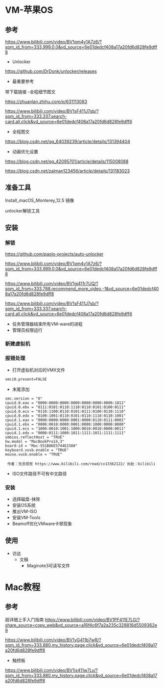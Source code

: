 # VM-苹果OS

## 参考

https://www.bilibili.com/video/BV1qm4y1A7z6/?spm_id_from=333.999.0.0&vd_source=6e01dedcf408a17a20fd6d828fe9dff8

- Unlocker

https://github.com/DrDonk/unlocker/releases

- 最重要参考

带下载链接 -全程细节图文

https://zhuanlan.zhihu.com/p/631113083

https://www.bilibili.com/video/BV1sF411J7sb/?spm_id_from=333.337.search-card.all.click&vd_source=6e01dedcf408a17a20fd6d828fe9dff8

- 全程图文

https://blog.csdn.net/qq_64039239/article/details/131394404

- 动画优化设置

https://blog.csdn.net/qq_42095701/article/details/115008088

https://blog.csdn.net/zalman123456/article/details/131183023

## 准备工具

Install_macOS_Monterey_12.5 镜像

unlocker解锁工具

## 安装

### 解锁

https://github.com/paolo-projects/auto-unlocker

https://www.bilibili.com/video/BV1qm4y1A7z6/?spm_id_from=333.999.0.0&vd_source=6e01dedcf408a17a20fd6d828fe9dff8

https://www.bilibili.com/video/BV1gj411r7UQ/?spm_id_from=333.788.recommend_more_video.-1&vd_source=6e01dedcf408a17a20fd6d828fe9dff8

https://www.bilibili.com/video/BV1sF411J7sb/?spm_id_from=333.337.search-card.all.click&vd_source=6e01dedcf408a17a20fd6d828fe9dff8

- 任务管理器结束所有VM-ware的进程
- 管理员权限运行

### 新建虚拟机

### 报错处理

- 打开虚拟机对应的VMX文件

```xml
vmci0.present=FALSE
```

- 末尾添加

```
smc.version = "0"
cpuid.0.eax = "0000:0000:0000:0000:0000:0000:0000:1011"
cpuid.0.ebx = "0111:0101:0110:1110:0110:0101:0100:0111"
cpuid.0.ecx = "0110:1100:0110:0101:0111:0100:0110:1110"
cpuid.0.edx = "0100:1001:0110:0101:0110:1110:0110:1001"
cpuid.1.eax = "0000:0000:0000:0001:0000:0110:0111:0001"
cpuid.1.ebx = "0000:0010:0000:0001:0000:1000:0000:0000"
cpuid.1.ecx = "1000:0010:1001:1000:0010:0010:0000:0011"
cpuid.1.edx = "0000:0111:1000:1011:1111:1011:1111:1111"
smbios.reflectHost = "TRUE"
hw.model = "MacBookPro14,3"
board-id = "Mac-551B86E5744E2388"
keyboard.vusb.enable = "TRUE"
mouse.vusb.enable = "TRUE"

 作者：无忌视觉 https://www.bilibili.com/read/cv13362122/ 出处：bilibili
```

- ISO文件路径不可有中文路径

### 安装

- 选择磁盘-抹除
- 安装OS系统
- 推出VM-ISO
- 安装VM-Tools
- Beamoff优化VMware卡顿现象

## 使用

- 访达
  - 文稿
    - Maginote3可读写文件

# Mac教程

## 参考

超详细上手入门指南 https://www.bilibili.com/video/BV1PF411E7LG/?share_source=copy_web&vd_source=a16f4c6f7a2a235c328816d5509362e9

https://www.bilibili.com/video/BV1yG411b7wR/?spm_id_from=333.880.my_history.page.click&vd_source=6e01dedcf408a17a20fd6d828fe9dff8

- 触控板

https://www.bilibili.com/video/BV1is411w7Lv/?spm_id_from=333.880.my_history.page.click&vd_source=6e01dedcf408a17a20fd6d828fe9dff8
